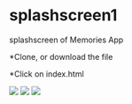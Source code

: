 # splashscreen1
splashscreen of Memories App

 *Clone, or download the file 
  
 *Click on index.html 


<img src="https://github.com/kakoon8/splashscreen1/blob/main/memories1.PNG"/>
<img src="https://github.com/kakoon8/splashscreen1/blob/main/memories2.PNG"/>
<img src="https://github.com/kakoon8/splashscreen1/blob/main/memories3.PNG"/>
